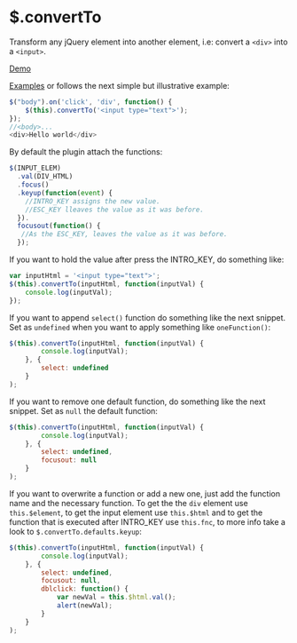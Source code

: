 # $.convertTo
Transform any jQuery element into another element, i.e: convert a ```<div>``` into a ```<input>```.

[Demo](http://rodrigosaladoanaya.github.io/jqueryConvertTo/index.html)

[Examples](https://github.com/rodrigoSaladoAnaya/jqueryConvertTo/blob/master/index.html)  or follows the next simple  but illustrative example:
```javascript
$("body").on('click', 'div', function() {
	$(this).convertTo('<input type="text">');
});
//<body>...
<div>Hello world</div>
```
By default the plugin attach the functions: 
```javascript
$(INPUT_ELEM)
  .val(DIV_HTML)
  .focus()
  .keyup(function(event) {
    //INTRO_KEY assigns the new value.
    //ESC_KEY lleaves the value as it was before.
  }).
  focusout(function() {
   //As the ESC_KEY, leaves the value as it was before.
  });
```
If you want to hold the value after press the INTRO_KEY, do something like:
```javascript
var inputHtml = '<input type="text">';
$(this).convertTo(inputHtml, function(inputVal) {
	console.log(inputVal);
});
```
If you want to append ```select()``` function do something like the next snippet. Set as ```undefined``` when you want to apply something like ```oneFunction()```:
```javascript
$(this).convertTo(inputHtml, function(inputVal) {
		console.log(inputVal);
	}, {
		select: undefined
	}
);
```
If you want to remove one default function, do something like the next snippet. Set as ```null``` the default function:
```javascript
$(this).convertTo(inputHtml, function(inputVal) {
		console.log(inputVal);
	}, {
		select: undefined,
		focusout: null
	}
);
```
If you want to overwrite a function or add a new one, just add the function name and the necessary function. To get the the ```div``` element use ```this.$element```, to get the input element use ```this.$html``` and to get the function that is executed after INTRO_KEY use ```this.fnc```, to more info take a look to ```$.convertTo.defaults.keyup```:
```javascript
$(this).convertTo(inputHtml, function(inputVal) {
		console.log(inputVal);
	}, {
		select: undefined,
		focusout: null,
		dblclick: function() {
			var newVal = this.$html.val();
			alert(newVal);					
		}
	}
);
```
